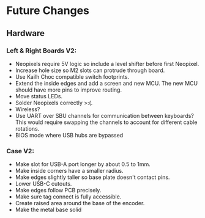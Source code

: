 # Future Changes

## Hardware

### Left & Right Boards V2:

* Neopixels require 5V logic so include a level shifter before first Neopixel.
* Increase hole size so M2 slots can protrude through board.
* Use Kailh Choc compatible switch footprints.
* Extend the inside edges and add a screen and new MCU. The new MCU should have more pins to improve routing.
* Move status LEDs.
* Solder Neopixels correctly >:(.
* Wireless?
* Use UART over SBU channels for communication between keyboards? This would require swapping the channels to account for different cable rotations.
* BIOS mode where USB hubs are bypassed

### Case V2:

* Make slot for USB-A port longer by about 0.5 to 1mm.
* Make inside corners have a smaller radius.
* Make edges slightly taller so base plate doesn't contact pins.
* Lower USB-C cutouts.
* Make edges follow PCB precisely.
* Make sure tag connect is fully accessible.
* Create raised area around the base of the encoder.
* Make the metal base solid
